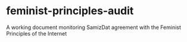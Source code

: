# feminist-principles-audit
A working document monitoring SamizDat agreement with the Feminist Principles of the Internet
